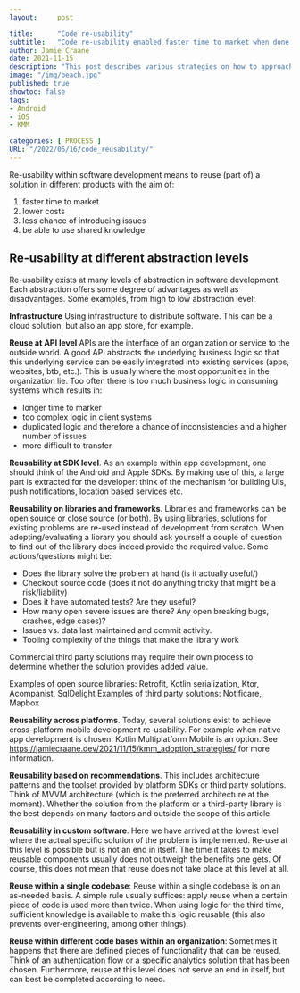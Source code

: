 ```yaml
---
layout:     post

title:      "Code re-usability"
subtitle:   "Code re-usability enabled faster time to market when done right"
author: Jamie Craane
date: 2021-11-15    
description: "This post describes various strategies on how to approach reusability in software products."
image: "/img/beach.jpg"
published: true
showtoc: false
tags:
- Android
- iOS
- KMM

categories: [ PROCESS ]
URL: "/2022/06/16/code_reusability/"
---
```


Re-usability within software development means to reuse (part of) a solution in different products with the aim of:
1. faster time to market
2. lower costs
3. less chance of introducing issues
4. be able to use shared knowledge

## Re-usability at different abstraction levels

Re-usability exists at many levels of abstraction in software development. Each abstraction offers some degree of advantages as well as disadvantages. Some examples, from high to low abstraction level:

**Infrastructure**
Using infrastructure to distribute software. This can be a cloud solution, but also an app store, for example.

**Reuse at API level**
APIs are the interface of an organization or service to the outside world. A good API abstracts the underlying business logic so that this underlying service can be easily integrated into existing services (apps, websites, btb, etc.). This is usually where the most opportunities in the organization lie. Too often there is too much business logic in consuming systems which results in: 

- longer time to marker
- too complex logic in client systems
- duplicated logic and therefore a chance of inconsistencies and a higher number of issues
- more difficult to transfer
 
**Reusability at SDK level**. 
As an example within app development, one should think of the Android and Apple SDKs. By making use of this, a large part is extracted for the developer: think of the mechanism for building UIs, push notifications, location based services etc.
 
**Reusability on libraries and frameworks**. 
Libraries and frameworks can be open source or close source (or both). By using libraries, solutions for existing problems are re-used instead of development from scratch. When adopting/evaluating a library you should ask yourself a couple of question to find out of the library does indeed provide the required value. Some actions/questions might be:

- Does the library solve the problem at hand (is it actually useful/)
- Checkout source code (does it not do anything tricky that might be a risk/liability)
- Does it have automated tests? Are they useful?
- How many open severe issues are there? Any open breaking bugs, crashes, edge cases)?
- Issues vs. data last maintained and commit activity.
- Tooling complexity of the things that make the library work

Commercial third party solutions  may require their own process to determine whether the solution provides added value.

Examples of open source libraries: Retrofit, Kotlin serialization, Ktor, Acompanist, SqlDelight
Examples of third party solutions: Notificare, Mapbox

**Reusability across platforms**. 
Today, several solutions exist to achieve cross-platform mobile development re-usability. For example when native app development is chosen: Kotlin Multiplatform Mobile is an option. See https://jamiecraane.dev/2021/11/15/kmm_adoption_strategies/ for more information.

**Reusability based on recommendations**. 
This includes architecture patterns and the toolset provided by platform SDKs or third party solutions. Think of MVVM architecture (which is the preferred architecture at the moment). Whether the solution from the platform or a third-party library is the best depends on many factors and outside the scope of this article.

**Reusability in custom software**. 
Here we have arrived at the lowest level where the actual specific solution of the problem is implemented. Re-use at this level is possible but is not an end in itself. The time it takes to make reusable components usually does not outweigh the benefits one gets. Of course, this does not mean that reuse does not take place at this level at all.

**Reuse within a single codebase**: 
Reuse within a single codebase is on an as-needed basis. A simple rule usually suffices: apply reuse when a certain piece of code is used more than twice. When using logic for the third time, sufficient knowledge is available to make this logic reusable (this also prevents over-engineering, among other things).

**Reuse within different code bases within an organization**: 
Sometimes it happens that there are defined pieces of functionality that can be reused. Think of an authentication flow or a specific analytics solution that has been chosen. Furthermore, reuse at this level does not serve an end in itself, but can best be completed according to need.
